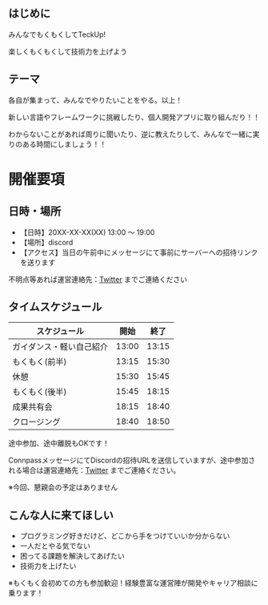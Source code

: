 ## はじめに
みんなでもくもくしてTeckUp!

楽しくもくもくして技術力を上げよう

## テーマ
各自が集まって、みんなでやりたいことをやる。以上！

新しい言語やフレームワークに挑戦したり、個人開発アプリに取り組んだり！！

わからないことがあれば周りに聞いたり、逆に教えたりして、みんなで一緒に実りのある時間にしましょう！！

# 開催要項
## 日時・場所

* 【日時】20XX-XX-XX(XX) 13:00 ～ 19:00
* 【場所】discord
* 【アクセス】当日の午前中にメッセージにて事前にサーバーへの招待リンクを送ります

不明点等あれば運営連絡先：[Twitter](https://twitter.com/teckup_tokyo) までご連絡ください

## タイムスケジュール

| スケジュール             | 開始  | 終了  |
| ------------------------ | ----- | ----- |
| ガイダンス・軽い自己紹介 | 13:00 | 13:15 |
| もくもく(前半)           | 13:15 | 15:30 |
| 休憩                     | 15:30 | 15:45 |
| もくもく(後半)           | 15:45 | 18:15 |
| 成果共有会               | 18:15 | 18:40 |
| クロージング             | 18:40 | 18:50 |

途中参加、途中離脱もOKです！  

ConnpassメッセージにてDiscordの招待URLを送信していますが、途中参加される場合は運営連絡先：[Twitter](https://twitter.com/teckup_tokyo) までご連絡ください。

※今回、懇親会の予定はありません

## こんな人に来てほしい

- プログラミング好きだけど、どこから手をつけていいか分からない
- 一人だとやる気でない
- 困ってる課題を解決してあげたい
- 技術力を上げたい

※もくもく会初めての方も参加歓迎！経験豊富な運営陣が開発やキャリア相談に乗ります！
